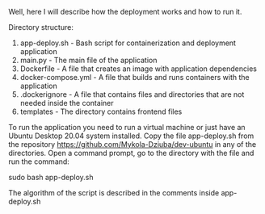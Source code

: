 Well, here I will describe how the deployment works and how to run it.

Directory structure:

1. app-deploy.sh - Bash script for containerization and deployment application
2. main.py - The main file of the application
3. Dockerfile - A file that creates an image with application dependencies
4. docker-compose.yml - A file that builds and runs containers with the application
5. .dockerignore - A file that contains files and directories that are not needed inside the container
6. templates - The directory contains frontend files

To run the application you need to run a virtual machine or just have an Ubuntu Desktop 20.04 system installed. Сopy the file app-deploy.sh from the repository https://github.com/Mykola-Dziuba/dev-ubuntu in any of the directories. Open a command prompt, go to the directory with the file and run the command:

sudo bash app-deploy.sh

The algorithm of the script is described in the comments inside app-deploy.sh
